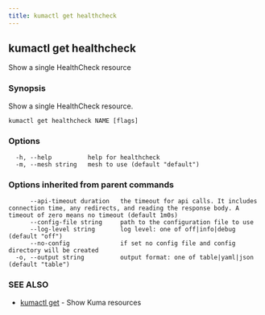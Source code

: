 ```yaml
---
title: kumactl get healthcheck
---
```

## kumactl get healthcheck

Show a single HealthCheck resource

### Synopsis

Show a single HealthCheck resource.

```
kumactl get healthcheck NAME [flags]
```

### Options

```
  -h, --help          help for healthcheck
  -m, --mesh string   mesh to use (default "default")
```

### Options inherited from parent commands

```
      --api-timeout duration   the timeout for api calls. It includes connection time, any redirects, and reading the response body. A timeout of zero means no timeout (default 1m0s)
      --config-file string     path to the configuration file to use
      --log-level string       log level: one of off|info|debug (default "off")
      --no-config              if set no config file and config directory will be created
  -o, --output string          output format: one of table|yaml|json (default "table")
```

### SEE ALSO

* [kumactl get](kumactl_get)	 - Show Kuma resources

